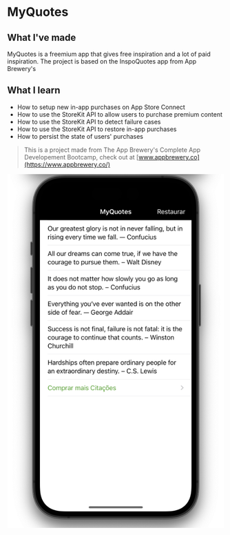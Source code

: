 # MyQuotes

## What I've made

MyQuotes is a freemium app that gives free inspiration and a lot of paid inspiration. The project is based on the InspoQuotes app from App Brewery's

## What I learn

- How to setup new in-app purchases on App Store Connect
- How to use the StoreKit API to allow users to purchase premium content
- How to use the StoreKit API to detect failure cases
- How to use the StoreKit API to restore in-app purchases
- How to persist the state of users' purchases

> This is a project made from The App Brewery's Complete App Developement Bootcamp, check out at [www.appbrewery.co](https://www.appbrewery.co/)

![MyQuotes Banner](Documentation/iphoneappmyquotes.png)
